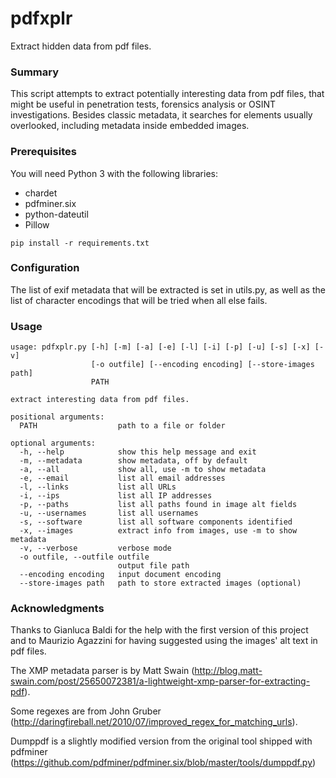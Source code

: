 # pdfxplr

Extract hidden data from pdf files.

### Summary

This script attempts to extract potentially interesting data from pdf files, that might be useful in penetration tests, forensics analysis or OSINT investigations.
Besides classic metadata, it searches for elements usually overlooked, including metadata inside embedded images.

### Prerequisites

You will need Python 3 with the following libraries:
* chardet
* pdfminer.six
* python-dateutil
* Pillow

```
pip install -r requirements.txt
```

### Configuration

The list of exif metadata that will be extracted is set in utils.py, as well as the list of character encodings that will be tried when all else fails.

### Usage

```
usage: pdfxplr.py [-h] [-m] [-a] [-e] [-l] [-i] [-p] [-u] [-s] [-x] [-v]
                  [-o outfile] [--encoding encoding] [--store-images path]
                  PATH

extract interesting data from pdf files.

positional arguments:
  PATH                  path to a file or folder

optional arguments:
  -h, --help            show this help message and exit
  -m, --metadata        show metadata, off by default
  -a, --all             show all, use -m to show metadata
  -e, --email           list all email addresses
  -l, --links           list all URLs
  -i, --ips             list all IP addresses
  -p, --paths           list all paths found in image alt fields
  -u, --usernames       list all usernames
  -s, --software        list all software components identified
  -x, --images          extract info from images, use -m to show metadata
  -v, --verbose         verbose mode
  -o outfile, --outfile outfile
                        output file path
  --encoding encoding   input document encoding
  --store-images path   path to store extracted images (optional)
```

### Acknowledgments

Thanks to Gianluca Baldi for the help with the first version of this project and to Maurizio Agazzini for having suggested using the images' alt text in pdf files.

The XMP metadata parser is by Matt Swain (http://blog.matt-swain.com/post/25650072381/a-lightweight-xmp-parser-for-extracting-pdf).

Some regexes are from John Gruber (http://daringfireball.net/2010/07/improved_regex_for_matching_urls).

Dumppdf is a slightly modified version from the original tool shipped with pdfminer (https://github.com/pdfminer/pdfminer.six/blob/master/tools/dumppdf.py)

